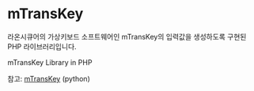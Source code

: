 # mTransKey
라온시큐어의 가상키보드 소프트웨어인 mTransKey의 입력값을 생성하도록 구현된 PHP 라이브러리입니다.

mTransKey Library in PHP

참고: [mTransKey](https://github.com/Nua07/mTransKey) (python)

